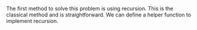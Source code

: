 The first method to solve this problem is using recursion. This is the classical method and is straightforward. We can define a helper function to implement recursion.